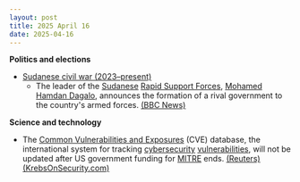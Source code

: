 ```yaml
---
layout: post
title: 2025 April 16
date: 2025-04-16
---
```



**Politics and elections**

* [Sudanese civil war (2023–present)](https://en.wikipedia.org/wiki/Sudanese_civil_war_%282023%E2%80%93present%29 "Sudanese civil war (2023–present)")
  + The leader of the [Sudanese](https://en.wikipedia.org/wiki/Sudan "Sudan") [Rapid Support Forces](https://en.wikipedia.org/wiki/Rapid_Support_Forces "Rapid Support Forces"), [Mohamed Hamdan Dagalo](https://en.wikipedia.org/wiki/Hemedti "Hemedti"), announces the formation of a rival government to the country's armed forces. [(BBC News)](https://www.bbc.com/news/articles/cgrgqjq8ynzo)

**Science and technology**

* The [Common Vulnerabilities and Exposures](https://en.wikipedia.org/wiki/Common_Vulnerabilities_and_Exposures "Common Vulnerabilities and Exposures") (CVE) database, the international system for tracking [cybersecurity](https://en.wikipedia.org/wiki/Computer_security "Computer security") [vulnerabilities](https://en.wikipedia.org/wiki/Vulnerability_%28computer_security%29 "Vulnerability (computer security)"), will not be updated after US government funding for [MITRE](https://en.wikipedia.org/wiki/Mitre_Corporation "Mitre Corporation") ends. [(Reuters)](https://www.reuters.com/technology/us-funding-running-out-critical-cyber-vulnerability-database-manager-says-2025-04-15/) [(KrebsOnSecurity.com)](https://krebsonsecurity.com/2025/04/funding-expires-for-key-cyber-vulnerability-database/)

